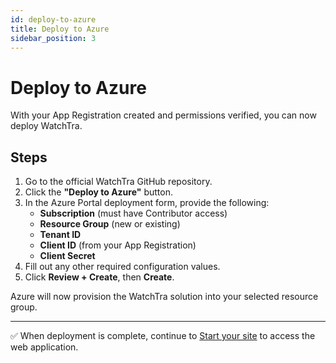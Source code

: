 ```yaml
---
id: deploy-to-azure
title: Deploy to Azure
sidebar_position: 3
---
```


# Deploy to Azure

With your App Registration created and permissions verified, you can now deploy WatchTra.

## Steps

1. Go to the official WatchTra GitHub repository.  
2. Click the **"Deploy to Azure"** button.  
3. In the Azure Portal deployment form, provide the following:
   - **Subscription** (must have Contributor access)  
   - **Resource Group** (new or existing)  
   - **Tenant ID**  
   - **Client ID** (from your App Registration)  
   - **Client Secret**  
4. Fill out any other required configuration values.  
5. Click **Review + Create**, then **Create**.  

Azure will now provision the WatchTra solution into your selected resource group.

---

✅ When deployment is complete, continue to [Start your site](../usage/start-your-site.md) to access the web application.

